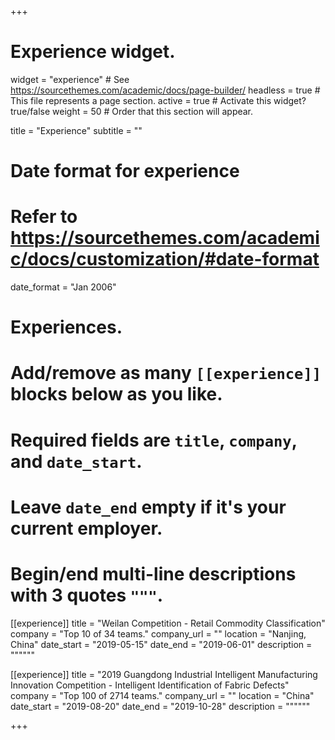 +++
# Experience widget.
widget = "experience"  # See https://sourcethemes.com/academic/docs/page-builder/
headless = true  # This file represents a page section.
active = true  # Activate this widget? true/false
weight = 50  # Order that this section will appear.

title = "Experience"
subtitle = ""

# Date format for experience
#   Refer to https://sourcethemes.com/academic/docs/customization/#date-format
date_format = "Jan 2006"

# Experiences.
#   Add/remove as many `[[experience]]` blocks below as you like.
#   Required fields are `title`, `company`, and `date_start`.
#   Leave `date_end` empty if it's your current employer.
#   Begin/end multi-line descriptions with 3 quotes `"""`.
[[experience]]
  title = "Weilan Competition - Retail Commodity Classification"
  company = "Top 10 of 34 teams."
  company_url = ""
  location = "Nanjing, China"
  date_start = "2019-05-15"
  date_end = "2019-06-01"
  description = """"""

[[experience]]
  title = "2019 Guangdong Industrial Intelligent Manufacturing Innovation Competition - Intelligent Identification of Fabric Defects"
  company = "Top 100 of 2714 teams."
  company_url = ""
  location = "China"
  date_start = "2019-08-20"
  date_end = "2019-10-28"
  description = """"""

+++
